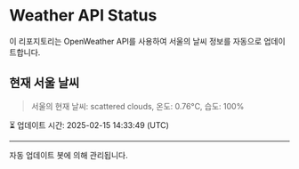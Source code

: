 
# Weather API Status

이 리포지토리는 OpenWeather API를 사용하여 서울의 날씨 정보를 자동으로 업데이트합니다.

## 현재 서울 날씨
> 서울의 현재 날씨: scattered clouds, 온도: 0.76°C, 습도: 100%

⏳ 업데이트 시간: 2025-02-15 14:33:49 (UTC)

---
자동 업데이트 봇에 의해 관리됩니다.
